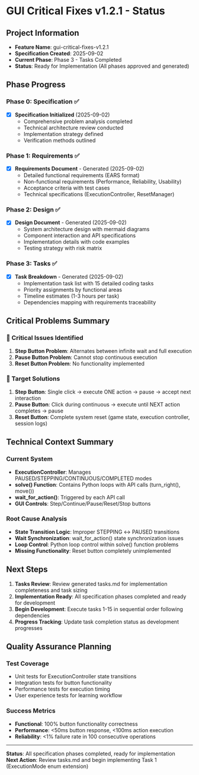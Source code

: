 # GUI Critical Fixes v1.2.1 - Status

## Project Information
- **Feature Name**: gui-critical-fixes-v1.2.1
- **Specification Created**: 2025-09-02
- **Current Phase**: Phase 3 - Tasks Completed
- **Status**: Ready for Implementation (All phases approved and generated)

## Phase Progress

### Phase 0: Specification ✅
- [x] **Specification Initialized** (2025-09-02)
  - Comprehensive problem analysis completed
  - Technical architecture review conducted  
  - Implementation strategy defined
  - Verification methods outlined

### Phase 1: Requirements ✅
- [x] **Requirements Document** - Generated (2025-09-02)
  - Detailed functional requirements (EARS format)
  - Non-functional requirements (Performance, Reliability, Usability)
  - Acceptance criteria with test cases
  - Technical specifications (ExecutionController, ResetManager)

### Phase 2: Design ✅
- [x] **Design Document** - Generated (2025-09-02)
  - System architecture design with mermaid diagrams
  - Component interaction and API specifications  
  - Implementation details with code examples
  - Testing strategy with risk matrix

### Phase 3: Tasks ✅
- [x] **Task Breakdown** - Generated (2025-09-02)
  - Implementation task list with 15 detailed coding tasks
  - Priority assignments by functional areas
  - Timeline estimates (1-3 hours per task)
  - Dependencies mapping with requirements traceability

## Critical Problems Summary

### 🔴 Critical Issues Identified
1. **Step Button Problem**: Alternates between infinite wait and full execution
2. **Pause Button Problem**: Cannot stop continuous execution  
3. **Reset Button Problem**: No functionality implemented

### 🎯 Target Solutions
1. **Step Button**: Single click → execute ONE action → pause → accept next interaction
2. **Pause Button**: Click during continuous → execute until NEXT action completes → pause
3. **Reset Button**: Complete system reset (game state, execution controller, session logs)

## Technical Context Summary

### Current System
- **ExecutionController**: Manages PAUSED/STEPPING/CONTINUOUS/COMPLETED modes
- **solve() Function**: Contains Python loops with API calls (turn_right(), move())
- **wait_for_action()**: Triggered by each API call
- **GUI Controls**: Step/Continue/Pause/Reset/Stop buttons

### Root Cause Analysis
- **State Transition Logic**: Improper STEPPING ↔ PAUSED transitions
- **Wait Synchronization**: wait_for_action() state synchronization issues
- **Loop Control**: Python loop control within solve() function problems
- **Missing Functionality**: Reset button completely unimplemented

## Next Steps

1. **Tasks Review**: Review generated tasks.md for implementation completeness and task sizing
2. **Implementation Ready**: All specification phases completed and ready for development
3. **Begin Development**: Execute tasks 1-15 in sequential order following dependencies
4. **Progress Tracking**: Update task completion status as development progresses

## Quality Assurance Planning

### Test Coverage
- Unit tests for ExecutionController state transitions
- Integration tests for button functionality
- Performance tests for execution timing
- User experience tests for learning workflow

### Success Metrics
- **Functional**: 100% button functionality correctness
- **Performance**: <50ms button response, <100ms action execution
- **Reliability**: <1% failure rate in 100 consecutive operations

---

**Status**: All specification phases completed, ready for implementation  
**Next Action**: Review tasks.md and begin implementing Task 1 (ExecutionMode enum extension)